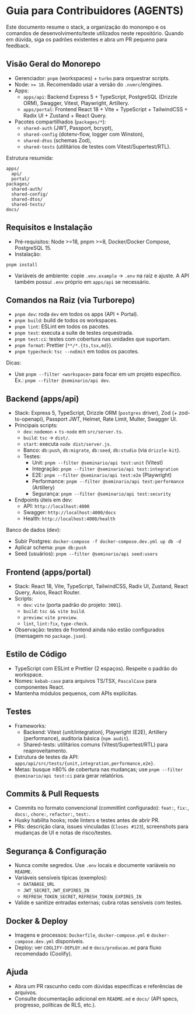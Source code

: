 # Guia para Contribuidores (AGENTS)

Este documento resume o stack, a organização do monorepo e os comandos de desenvolvimento/teste utilizados neste repositório. Quando em dúvida, siga os padrões existentes e abra um PR pequeno para feedback.

## Visão Geral do Monorepo
- Gerenciador: `pnpm` (workspaces) + `turbo` para orquestrar scripts.
- Node: `>= 18`. Recomendado usar a versão do `.nvmrc`/engines.
- Apps:
  - `apps/api`: Backend Express 5 + TypeScript, PostgreSQL (Drizzle ORM), Swagger, Vitest, Playwright, Artillery.
  - `apps/portal`: Frontend React 18 + Vite + TypeScript + TailwindCSS + Radix UI + Zustand + React Query.
- Pacotes compartilhados (`packages/*`):
  - `shared-auth` (JWT, Passport, bcrypt),
  - `shared-config` (dotenv-flow, logger com Winston),
  - `shared-dtos` (schemas Zod),
  - `shared-tests` (utilitários de testes com Vitest/Supertest/RTL).

Estrutura resumida:
```
apps/
  api/
  portal/
packages/
  shared-auth/
  shared-config/
  shared-dtos/
  shared-tests/
docs/
```

## Requisitos e Instalação
- Pré‑requisitos: Node >=18, pnpm >=8, Docker/Docker Compose, PostgreSQL 15.
- Instalação:
```
pnpm install
```
- Variáveis de ambiente: copie `.env.example` → `.env` na raiz e ajuste. A API também possui `.env` próprio em `apps/api` se necessário.

## Comandos na Raiz (via Turborepo)
- `pnpm dev`: roda `dev` em todos os apps (API + Portal).
- `pnpm build`: build de todos os workspaces.
- `pnpm lint`: ESLint em todos os pacotes.
- `pnpm test`: executa a suíte de testes orquestrada.
- `pnpm test:ci`: testes com cobertura nas unidades que suportam.
- `pnpm format`: Prettier (`**/*.{ts,tsx,md}`).
- `pnpm typecheck`: `tsc --noEmit` em todos os pacotes.

Dicas:
- Use `pnpm --filter <workspace>` para focar em um projeto específico. Ex.: `pnpm --filter @seminario/api dev`.

## Backend (apps/api)
- Stack: Express 5, TypeScript, Drizzle ORM (`postgres` driver), Zod (+ zod-to-openapi), Passport JWT, Helmet, Rate Limit, Multer, Swagger UI.
- Principais scripts:
  - `dev`: `nodemon` + `ts-node` em `src/server.ts`.
  - `build`: `tsc` → `dist/`.
  - `start`: executa `node dist/server.js`.
  - Banco: `db:push`, `db:migrate`, `db:seed`, `db:studio` (via `drizzle-kit`).
  - Testes:
    - Unit: `pnpm --filter @seminario/api test:unit` (Vitest)
    - Integração: `pnpm --filter @seminario/api test:integration`
    - E2E: `pnpm --filter @seminario/api test:e2e` (Playwright)
    - Performance: `pnpm --filter @seminario/api test:performance` (Artillery)
    - Segurança: `pnpm --filter @seminario/api test:security`
- Endpoints úteis em dev:
  - API: `http://localhost:4000`
  - Swagger: `http://localhost:4000/docs`
  - Health: `http://localhost:4000/health`

Banco de dados (dev):
- Subir Postgres: `docker-compose -f docker-compose.dev.yml up db -d`
- Aplicar schema: `pnpm db:push`
- Seed (usuários): `pnpm --filter @seminario/api seed:users`

## Frontend (apps/portal)
- Stack: React 18, Vite, TypeScript, TailwindCSS, Radix UI, Zustand, React Query, Axios, React Router.
- Scripts:
  - `dev`: `vite` (porta padrão do projeto: `3001`).
  - `build`: `tsc && vite build`.
  - `preview`: `vite preview`.
  - `lint`, `lint:fix`, `type-check`.
- Observação: testes de frontend ainda não estão configurados (mensagem no `package.json`).

## Estilo de Código
- TypeScript com ESLint e Prettier (2 espaços). Respeite o padrão do workspace.
- Nomes: `kebab-case` para arquivos TS/TSX, `PascalCase` para componentes React.
- Mantenha módulos pequenos, com APIs explícitas.

## Testes
- Frameworks:
  - Backend: Vitest (unit/integration), Playwright (E2E), Artillery (performance), auditoria básica (`npm audit`).
  - Shared-tests: utilitários comuns (Vitest/Supertest/RTL) para reaproveitamento.
- Estrutura de testes da API: `apps/api/src/tests/{unit,integration,performance,e2e}`.
- Metas: busque ≥80% de cobertura nas mudanças; use `pnpm --filter @seminario/api test:ci` para gerar relatórios.

## Commits & Pull Requests
- Commits no formato convencional (commitlint configurado): `feat:`, `fix:`, `docs:`, `chore:`, `refactor:`, `test:`.
- Husky habilita hooks; rode linters e testes antes de abrir PR.
- PRs: descrição clara, issues vinculadas (`Closes #123`), screenshots para mudanças de UI e notas de risco/testes.

## Segurança & Configuração
- Nunca comite segredos. Use `.env` locais e documente variáveis no `README`.
- Variáveis sensíveis típicas (exemplos):
  - `DATABASE_URL`
  - `JWT_SECRET`, `JWT_EXPIRES_IN`
  - `REFRESH_TOKEN_SECRET`, `REFRESH_TOKEN_EXPIRES_IN`
- Valide e sanitize entradas externas; cubra rotas sensíveis com testes.

## Docker & Deploy
- Imagens e processos: `Dockerfile`, `docker-compose.yml` e `docker-compose.dev.yml` disponíveis.
- Deploy: ver `COOLIFY-DEPLOY.md` e `docs/producao.md` para fluxo recomendado (Coolify).

## Ajuda
- Abra um PR rascunho cedo com dúvidas específicas e referências de arquivos.
- Consulte documentação adicional em `README.md` e `docs/` (API specs, progresso, políticas de RLS, etc.).
